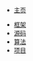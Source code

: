 <!-- _navbar.md -->

* [主页](/)
<!-- * Java 基础
  * [基础](/doc/java/base.md)
  * [JVM](/doc/java/jvm.md) -->
  <!-- * [Netty](/doc/java/netty.md) -->
* [框架](/spring/)
* [源码](/analysis/)
* [算法](/algorithm/)
* [项目](/program/)


